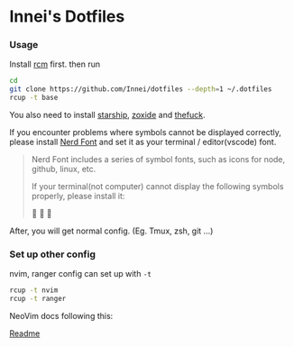 # Innei's Dotfiles

### Usage

Install [rcm](https://github.com/thoughtbot/rcm) first. then run 

```bash
cd
git clone https://github.com/Innei/dotfiles --depth=1 ~/.dotfiles
rcup -t base
```

You also need to install [starship](https://github.com/starship/starship), [zoxide](https://github.com/ajeetdsouza/zoxide) and [thefuck](https://github.com/nvbn/thefuck).

If you encounter problems where symbols cannot be displayed correctly, please install [Nerd Font](https://www.nerdfonts.com/#home) and set it as your terminal / editor(vscode) font.

> Nerd Font includes a series of symbol fonts, such as icons for node, github, linux, etc.
>
> If your terminal(not computer) cannot display the following symbols properly, please install it:
>
>   

After, you will get normal config. (Eg. Tmux, zsh, git ...)

### Set up other config

nvim, ranger config can set up with `-t`

```sh
rcup -t nvim
rcup -t ranger
```

NeoVim docs following this: 

[Readme](./tag-nvim/config/nvim/README.md)
